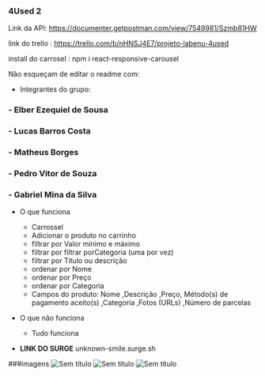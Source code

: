 ### 4Used 2
Link da API: https://documenter.getpostman.com/view/7549981/Szmb81HW

link do trello : https://trello.com/b/nHNSJ4E7/projeto-labenu-4used

install do carrosel : npm i react-responsive-carousel


Não esqueçam de editar o readme com: 
- Integrantes do grupo:
###    - Elber Ezequiel de Sousa
###    - Lucas Barros Costa
###    - Matheus Borges
###    - Pedro Vitor de Souza
###    - Gabriel Mina da Silva
- O que funciona
    - Carrossel
    - Adicionar o produto no carrinho
    - filtrar por Valor mínimo e máximo
    - filtrar por filtrar porCategoria (uma por vez)
    - filtrar por Título ou descrição
    - ordenar por Nome
    - ordenar por Preço
    - ordenar por Categoria
    - Campos do produto: Nome ,Descrição ,Preço, Método(s) de pagamento aceito(s) ,Categoria ,Fotos (URLs) ,Número de parcelas
- O que não funciona
    - Tudo funciona 
    
- **LINK DO SURGE**
    unknown-smile.surge.sh
    
###imagens
![Sem título](https://user-images.githubusercontent.com/67350243/113356982-8af96e00-9319-11eb-8659-652354ce4dc8.png)
![Sem título](https://user-images.githubusercontent.com/67350243/113357038-9fd60180-9319-11eb-8105-08c7f21983e0.png)
![Sem título](https://user-images.githubusercontent.com/67350243/113357408-5afe9a80-931a-11eb-9b0a-96b1021c1b8c.png)
